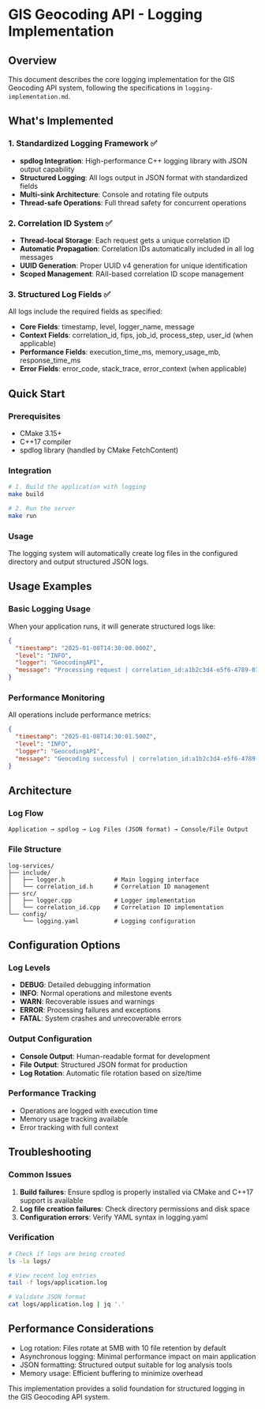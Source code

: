 # GIS Geocoding API - Logging Implementation

## Overview

This document describes the core logging implementation for the GIS Geocoding API system, following the specifications in `logging-implementation.md`.

## What's Implemented

### 1. Standardized Logging Framework ✅

- **spdlog Integration**: High-performance C++ logging library with JSON output capability
- **Structured Logging**: All logs output in JSON format with standardized fields
- **Multi-sink Architecture**: Console and rotating file outputs
- **Thread-safe Operations**: Full thread safety for concurrent operations

### 2. Correlation ID System ✅

- **Thread-local Storage**: Each request gets a unique correlation ID
- **Automatic Propagation**: Correlation IDs automatically included in all log messages
- **UUID Generation**: Proper UUID v4 generation for unique identification
- **Scoped Management**: RAII-based correlation ID scope management

### 3. Structured Log Fields ✅

All logs include the required fields as specified:
- **Core Fields**: timestamp, level, logger_name, message
- **Context Fields**: correlation_id, fips, job_id, process_step, user_id (when applicable)
- **Performance Fields**: execution_time_ms, memory_usage_mb, response_time_ms
- **Error Fields**: error_code, stack_trace, error_context (when applicable)


## Quick Start

### Prerequisites

- CMake 3.15+
- C++17 compiler
- spdlog library (handled by CMake FetchContent)

### Integration

```bash
# 1. Build the application with logging
make build

# 2. Run the server
make run
```

### Usage

The logging system will automatically create log files in the configured directory and output structured JSON logs.

## Usage Examples

### Basic Logging Usage

When your application runs, it will generate structured logs like:
```json
{
  "timestamp": "2025-01-08T14:30:00.000Z",
  "level": "INFO",
  "logger": "GeocodingAPI",
  "message": "Processing request | correlation_id:a1b2c3d4-e5f6-4789-0123-456789abcdef path:/geocode query:address=1600+Amphitheatre+Parkway"
}
```

### Performance Monitoring

All operations include performance metrics:
```json
{
  "timestamp": "2025-01-08T14:30:01.500Z",
  "level": "INFO", 
  "logger": "GeocodingAPI",
  "message": "Geocoding successful | correlation_id:a1b2c3d4-e5f6-4789-0123-456789abcdef input_address:1600 Amphitheatre Parkway matched_address:1600 Amphitheatre Pkwy, Mountain View, CA confidence:0.95 geocode_time_ms:150.5"
}
```

## Architecture

### Log Flow
```
Application → spdlog → Log Files (JSON format) → Console/File Output
```

### File Structure
```
log-services/
├── include/
│   ├── logger.h              # Main logging interface
│   └── correlation_id.h      # Correlation ID management
├── src/
│   ├── logger.cpp            # Logger implementation
│   └── correlation_id.cpp    # Correlation ID implementation
└── config/
    └── logging.yaml          # Logging configuration
```

## Configuration Options

### Log Levels
- **DEBUG**: Detailed debugging information
- **INFO**: Normal operations and milestone events
- **WARN**: Recoverable issues and warnings
- **ERROR**: Processing failures and exceptions
- **FATAL**: System crashes and unrecoverable errors

### Output Configuration
- **Console Output**: Human-readable format for development
- **File Output**: Structured JSON format for production
- **Log Rotation**: Automatic file rotation based on size/time

### Performance Tracking
- Operations are logged with execution time
- Memory usage tracking available
- Error tracking with full context

## Troubleshooting

### Common Issues

1. **Build failures**: Ensure spdlog is properly installed via CMake and C++17 support is available
2. **Log file creation failures**: Check directory permissions and disk space
3. **Configuration errors**: Verify YAML syntax in logging.yaml

### Verification

```bash
# Check if logs are being created
ls -la logs/

# View recent log entries
tail -f logs/application.log

# Validate JSON format
cat logs/application.log | jq '.'
```

## Performance Considerations

- Log rotation: Files rotate at 5MB with 10 file retention by default
- Asynchronous logging: Minimal performance impact on main application
- JSON formatting: Structured output suitable for log analysis tools
- Memory usage: Efficient buffering to minimize overhead

This implementation provides a solid foundation for structured logging in the GIS Geocoding API system.